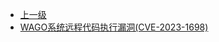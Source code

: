 * [上一级](docs/wy876_poc/)
* [WAGO系统远程代码执行漏洞(CVE-2023-1698)](docs/wy876_poc/WAGO/WAGO%E7%B3%BB%E7%BB%9F%E8%BF%9C%E7%A8%8B%E4%BB%A3%E7%A0%81%E6%89%A7%E8%A1%8C%E6%BC%8F%E6%B4%9E%28CVE-2023-1698%29.md)

